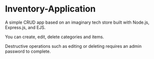 # Inventory-Application

A simple CRUD app based on an imaginary tech store built with Node.js, Express.js, and EJS.

You can create, edit, delete categories and items.

Destructive operations such as editing or deleting requires an admin password to complete.
